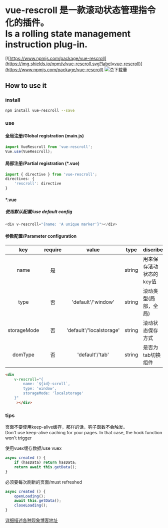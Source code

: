 # vue-rescroll 是一款滚动状态管理指令化的插件。</br>Is a rolling state management instruction plug-in.

[![https://www.npmjs.com/package/vue-rescroll](https://img.shields.io/npm/v/vue-rescroll.svg?label=vue-rescroll)](https://www.npmjs.com/package/vue-rescroll)  ![总下载量](https://img.shields.io/npm/dt/vue-rescroll.svg)

## How to use it

### install
```bash
npm install vue-rescroll --save
```
### use
#### 全局注册/Global registration (main.js)
```javascript
import VueRescroll from 'vue-rescroll';
Vue.use(VueRescroll);
```
#### 局部注册/Partial registration (*.vue)
```javascript
import { directive } from 'vue-rescroll';
directives: {
    'rescroll': directive
}
```
#### *.vue
##### 使用默认配置/use default config
```javascript
<div v-rescroll="{name: 'A unique marker'}"></div>
```
#### 参数配置/Parameter configuration
| key  | require |  value |  type | discribe |  
| :--: | :-----: | :----: | :---: | -------- |  
| name | 是 |        | string | 用来保存滚动状态的key值 |
| type | 否 | 'default'/'window' | string | 滚动类型(局部，全局) |
| storageMode | 否 | 'default'/'localstorage' | string | 滚动状态保存方式 |
| domType | 否 | 'default'/'tab' | string | 是否为tab切换组件 |
```html
<div
    v-rescroll="{
        name: `${id}-scroll`,
        type: 'window',
        storageMode: 'localstorage'
    }"
     ></div>
```
### tips
页面不要使用keep-alive缓存，那样的话，钩子函数不会触发。</br>
Don't use keep-alive caching for your pages. In that case, the hook function won't trigger</br>

使用vuex缓存数据/use vuex
```javascript
async created () {
    if (hasData) return hasData;
    return await this.getData();
}
```
必须要每次刷新的页面/must refreshed
```javascript
async created () {
    openLoading();
    await this.getData();
    closeLoading();
}
```
[详细描述各种现象博客地址](https://blog.csdn.net/theoneEmperor/article/details/82669022)
